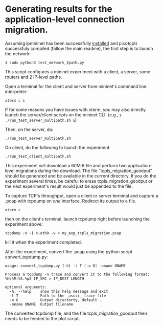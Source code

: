 # Generating results for the application-level connection migration.

Assuming ipmininet has been successfully [installed](https://ipmininet.readthedocs.io/en/latest/install.html) and picotcpls successfuly compiled (follow the main readme), the first step is to launch the network:

```
$ sudo python3 test_network_2path.py  
```

This script configures a mininet experiment with a client, a server, some routers and 2 IP-level paths. 

Open a terminal for the client and server from mininet's command line interpreter:

```
xterm c s
```

If for some reasons you have issues with xterm, you may also directly
launch the server/client scripts on the mininet CLI. (e.g., `s
./run_test_server_multipath.sh &`)

Then, on the server, do:

```
./run_test_server_multipath.sh
```

On client, do the following to launch the experiment:

```
./run_test_client_multipath.sh
```

This experiment will download a 60MiB file and perform two
application-level migrations during the download. The file
"tcpls_migration_goodput" should be generated and be available in the
current directory. If you do the experiment several times, be careful to
erase tcpls_migration_goodput or the next experiment's result would just
be appended to the file.

To capture TCP's throughput, open a client or server terminal and
capture a .pcap with tcpdump on _one_ interface. Redirect its output to
a file.

```
xterm c
```
then on the client's terminal, launch tcpdump right before launching the
experiment above:

```
tcpdump -n -i c-eth0 -v > my_exp_tcpls_migration.pcap
```

kill it when the experiment completed.


After the experiment, convert the .pcap using the python script convert_tcpdump.py: 

```
usage: convert_tcpdump.py [-h] -t T [-o O] -oname ONAME

Process a tcpdump -n trace and convert it to the following format: %H:%M:%S.%µS IP_SRC > IP_DEST LENGTH

optional arguments:
  -h, --help    show this help message and exit
  -t T          Path to the _ascii_ trace file
  -o O          Output directorty, default .
  -oname ONAME  Output filename
```

The converted tcpdump file, and the file tcpls_migration_goodput then needs to be feeded to the plot script.
